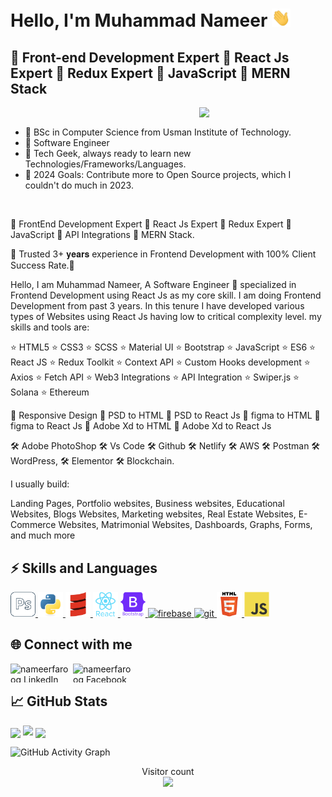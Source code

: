 
 
 # Hello, I'm Muhammad Nameer  <img src="https://raw.githubusercontent.com/ABSphreak/ABSphreak/master/gifs/Hi.gif" width="30px">

## 🎯 Front-end Development Expert 🎯 React Js Expert 🎯 Redux Expert 🎯 JavaScript 🎯 MERN Stack

<div>

<img width="40%" src="https://c.tenor.com/flflC6GFzO8AAAAd/sultan-alrefaei-programmer.gif" align="right" />



<br />
<ul>
<li>👷 BSc in Computer Science from Usman Institute of Technology. </li>
 
<li>🔭 Software Engineer </li>
<li>🌱 Tech Geek, always ready to learn new Technologies/Frameworks/Languages.</li>
<li>🥅 2024 Goals: Contribute more to Open Source projects, which I couldn't do much in 2023.</li>
</ul>
<br/>
<p>
 🎯 FrontEnd Development Expert 🎯 React Js Expert 🎯 Redux Expert 🎯 JavaScript 🎯 API Integrations 🎯 MERN Stack.

🌟 Trusted 3+ 𝐲𝐞𝐚𝐫𝐬 experience in Frontend Development with 100% Client Success Rate.🌟

Hello, I am Muhammad Nameer, A Software Engineer 🎯 specialized in Frontend Development using React Js as my core skill. I am doing Frontend Development from past 3 years. In this tenure I have developed various types of Websites using React Js having low to critical complexity level. my skills and tools are:

⭐️ HTML5
⭐️ CSS3
⭐️ SCSS
⭐️ Material UI
⭐️ Bootstrap
⭐️ JavaScript
⭐️ ES6
⭐️ React JS
⭐️ Redux Toolkit
⭐️ Context API
⭐️ Custom Hooks development
⭐️ Axios
⭐️ Fetch API
⭐️ Web3 Integrations
⭐️ API Integration
⭐️ Swiper.js
⭐️ Solana
⭐️ Ethereum

🚀 Responsive Design
🚀 PSD to HTML
🚀 PSD to React Js
🚀 figma to HTML
🚀 figma to React Js
🚀 Adobe Xd to HTML
🚀 Adobe Xd to React Js

🛠️ Adobe PhotoShop
🛠️ Vs Code
🛠️ Github
🛠️ Netlify
🛠️ AWS
🛠️ Postman
🛠️ WordPress,
🛠️ Elementor
🛠️ Blockchain.

I usually build:

Landing Pages, Portfolio websites, Business websites, Educational Websites, Blogs Websites, Marketing websites, Real Estate Websites, E-Commerce Websites, Matrimonial Websites, Dashboards, Graphs, Forms, and much more
</p>
</div>
 
## ⚡ Skills and Languages

<p align="left"> <a href="https://www.photoshop.com/en" target="_blank"> <img src="https://raw.githubusercontent.com/devicons/devicon/master/icons/photoshop/photoshop-line.svg" alt="photoshop" width="40" height="40"/> </a><a href="https://www.python.org" target="_blank"> <img src="https://raw.githubusercontent.com/devicons/devicon/master/icons/python/python-original.svg" alt="python" width="40" height="40"/> </a>
 <a href="https://www.scala-lang.org" target="_blank"> <img src="https://raw.githubusercontent.com/devicons/devicon/master/icons/scala/scala-original.svg" alt="scala" width="40" height="40"/> </a> 
 <a href="https://reactjs.org/" target="_blank"> <img src="https://raw.githubusercontent.com/devicons/devicon/master/icons/react/react-original-wordmark.svg" alt="react" width="40" height="40"/> </a> 
 <a href="https://getbootstrap.com" target="_blank"> <img src="https://raw.githubusercontent.com/devicons/devicon/master/icons/bootstrap/bootstrap-plain-wordmark.svg" alt="bootstrap" width="40" height="40"/> </a>    <a href="https://firebase.google.com/" target="_blank"> <img src="https://www.vectorlogo.zone/logos/firebase/firebase-icon.svg" alt="firebase" width="40" height="40"/> </a> <a href="https://git-scm.com/" target="_blank"> <img src="https://www.vectorlogo.zone/logos/git-scm/git-scm-icon.svg" alt="git" width="40" height="40"/> </a>  <a href="https://www.w3.org/html/" target="_blank"> <img src="https://raw.githubusercontent.com/devicons/devicon/master/icons/html5/html5-original-wordmark.svg" alt="html5" width="40" height="40"/> </a> <a href="https://developer.mozilla.org/en-US/docs/Web/JavaScript" target="_blank"> <img src="https://raw.githubusercontent.com/devicons/devicon/master/icons/javascript/javascript-original.svg" alt="javascript" width="40" height="40"/> </a>  </p>

## 🌐 Connect with me


[<img align="left" alt="nameerfarooq LinkedIn" height="30px" width="100px" src="https://img.shields.io/badge/Linkedin-0A66C2?style=for-the-badge&logo=Linkedin&logoColor=white" />][linkedin]

[<img align="left" alt="nameerfarooq Facebook" height="30px" width="100px" src="https://img.shields.io/badge/Gmail-EA4335?style=for-the-badge&logo=Gmail&logoColor=white" />][gmail]
<br />


## &#x1f4c8; GitHub Stats

<img align="center" src="https://github-readme-stats.vercel.app/api?username=nameerfarooq&count_private=true&show_icons=true&theme=radical&&include_all_commits=true" width=60% />

<img src="https://github-readme-stats.vercel.app/api/top-langs/?username=nameerfarooq&count_private=true&theme=radical" width="40%">
<img align="center" src="https://github-readme-streak-stats.herokuapp.com/?user=nameerfarooq&theme=radical"  width=60% />


 
 <br />
 
![GitHub Activity Graph](https://activity-graph.herokuapp.com/graph?username=nameerfarooq&bg_color=000000&color=4fff67&line=4fff67&point=ffffff&area=true&hide_border=true)  



[linkedin]: https://www.linkedin.com/in/muhammad-nameer/
[gmail]: mailto:nameerfarooq18@gmail.com


<p align="center"> 
  Visitor count<br>
  <img src="https://profile-counter.glitch.me/nameerfarooq/count.svg" />
</p>
